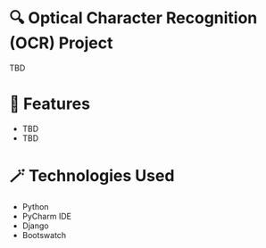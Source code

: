 # 🔍 Optical Character Recognition (OCR) Project
TBD
# 🚀 Features
- TBD
- TBD
# 🪄 Technologies Used
- Python
- PyCharm IDE
- Django
- Bootswatch

